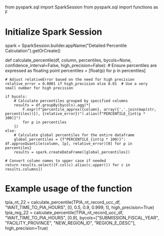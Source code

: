 from pyspark.sql import SparkSession
from pyspark.sql import functions as F

# Initialize Spark Session
spark = SparkSession.builder.appName("Detailed Percentile Calculation").getOrCreate()

def calculate_percentile(df, column, percentiles, bycols=None, confidence_interval=False, high_precision=False):
    # Ensure percentiles are expressed as floating point
    percentiles = [float(p) for p in percentiles]

    # Adjust relativeError based on the need for high precision
    relative_error = 0.0001 if high_precision else 0.01  # Use a very small number for high precision

    if bycols:
        # Calculate percentiles grouped by specified columns
        results = df.groupBy(bycols).agg(*[
            F.expr(f"percentile_approx({column}, array({','.join(map(str, percentiles))}), {relative_error})").alias(f"PERCENTILE_{int(p * 100)}")
            for p in percentiles
        ])
    else:
        # Calculate global percentiles for the entire dataframe
        global_percentiles = {f"PERCENTILE_{int(p * 100)}": df.approxQuantile(column, [p], relative_error)[0] for p in percentiles}
        results = spark.createDataFrame([global_percentiles])

    # Convert column names to upper case if needed
    return results.select([F.col(c).alias(c.upper()) for c in results.columns])

# Example usage of the function
tpia_nt_22 = calculate_percentile(TPIA_nt_record_ucc_df, "WAIT_TIME_TO_PIA_HOURS", [0, 0.5, 0.9, 0.999, 1], high_precision=True)
tpia_reg_22 = calculate_percentile(TPIA_nt_record_ucc_df, "WAIT_TIME_TO_PIA_HOURS", [0.9], bycols=["SUBMISSION_FISCAL_YEAR", "FACILITY_PROVINCE", "NEW_REGION_ID", "REGION_E_DESC"], high_precision=True)
